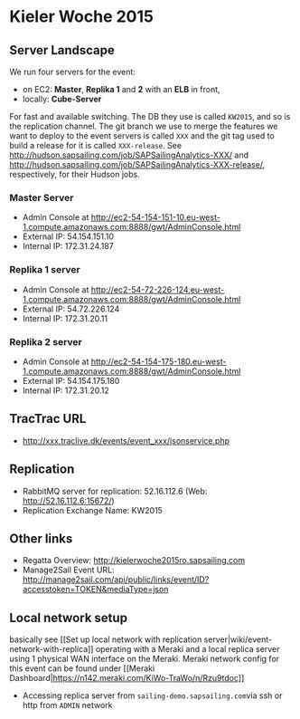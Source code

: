 # Kieler Woche 2015

## Server Landscape

We run four servers for the event:
- on EC2: **Master**, **Replika 1** and **2** with an **ELB** in front,
- locally: **Cube-Server**

For fast and available switching. The DB they use is called `KW2015`, and so is the replication channel. The git branch we use to merge the features we want to deploy to the event servers is called `XXX` and the git tag used to build a release for it is called `XXX-release`. See http://hudson.sapsailing.com/job/SAPSailingAnalytics-XXX/ and http://hudson.sapsailing.com/job/SAPSailingAnalytics-XXX-release/, respectively, for their Hudson jobs.

### Master Server
- Admin Console at http://ec2-54-154-151-10.eu-west-1.compute.amazonaws.com:8888/gwt/AdminConsole.html
- External IP: 54.154.151.10
- Internal IP: 172.31.24.187

### Replika 1 server
- Admin Console at http://ec2-54-72-226-124.eu-west-1.compute.amazonaws.com:8888/gwt/AdminConsole.html
- External IP: 54.72.226.124
- Internal IP: 172.31.20.11

### Replika 2 server
- Admin Console at http://ec2-54-154-175-180.eu-west-1.compute.amazonaws.com:8888/gwt/AdminConsole.html
- External IP: 54.154.175.180
- Internal IP: 172.31.20.12

## TracTrac URL
- http://xxx.traclive.dk/events/event_xxx/jsonservice.php

## Replication
- RabbitMQ server for replication: 52.16.112.6 (Web: http://52.16.112.6:15672/)
- Replication Exchange Name: KW2015

## Other links
- Regatta Overview: http://kielerwoche2015ro.sapsailing.com
- Manage2Sail Event URL: http://manage2sail.com/api/public/links/event/ID?accesstoken=TOKEN&mediaType=json

## Local network setup
basically see [[Set up local network with replication server|wiki/event-network-with-replica]] operating with a Meraki and a local replica server using 1 physical WAN interface on the Meraki. Meraki network config for this event can be found under [[Meraki Dashboard|https://n142.meraki.com/KiWo-TraWo/n/Rzu9tdoc]]

- Accessing replica server from `sailing-demo.sapsailing.com`via ssh or http from `ADMIN` network